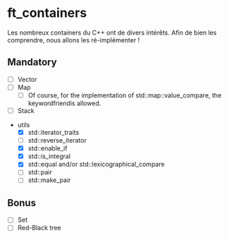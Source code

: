 # ft_containers
Les nombreux containers du C++ ont de divers intérêts. Afin de bien les comprendre, nous allons les ré-implémenter !

## Mandatory
- [ ] Vector
- [ ] Map
  - [ ] Of course, for the implementation of std::map::value_compare, the keywordfriendis allowed.
- [ ] Stack
- utils
  - [x] std::iterator_traits
  - [ ] std::reverse_iterator
  - [x] std::enable_if
  - [x] std::is_integral
  - [x] std::equal and/or std::lexicographical_compare
  - [ ] std::pair
  - [ ] std::make_pair
## Bonus
- [ ] Set
- [ ] Red-Black tree
